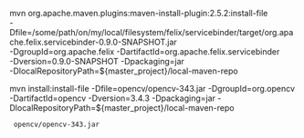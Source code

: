 mvn org.apache.maven.plugins:maven-install-plugin:2.5.2:install-file  \
    -Dfile=/some/path/on/my/local/filesystem/felix/servicebinder/target/org.apache.felix.servicebinder-0.9.0-SNAPSHOT.jar \
    -DgroupId=org.apache.felix -DartifactId=org.apache.felix.servicebinder \
    -Dversion=0.9.0-SNAPSHOT -Dpackaging=jar \
    -DlocalRepositoryPath=${master_project}/local-maven-repo
    
    
    
    
 mvn install:install-file -Dfile=opencv/opencv-343.jar -DgroupId=org.opencv -DartifactId=opencv -Dversion=3.4.3 -Dpackaging=jar
     -DlocalRepositoryPath=${master_project}/local-maven-repo
     
     opencv/opencv-343.jar